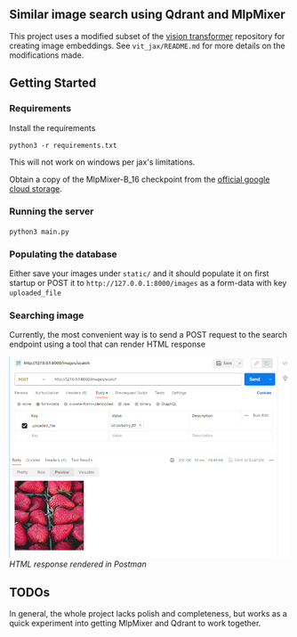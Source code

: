 ## Similar image search using Qdrant and MlpMixer
This project uses a modified subset of the [vision transformer](https://github.com/google-research/vision_transformer) repository for creating image embeddings. See `vit_jax/README.md` for more details on the modifications made. 

## Getting Started
### Requirements
Install the requirements
```
python3 -r requirements.txt
```

This will not work on windows per jax's limitations.

Obtain a copy of the MlpMixer-B_16 checkpoint from the [official google cloud storage](https://console.cloud.google.com/storage/browser/mixer_models).

### Running the server
`python3 main.py`

### Populating the database
Either save your images under `static/` and it should populate it on first startup or POST it to `http://127.0.0.1:8000/images` as a form-data with key `uploaded_file`

### Searching image
Currently, the most convenient way is to send a POST request to the search endpoint using a tool that can render HTML response 

![image](search.png)
*HTML response rendered in Postman*

## TODOs
In general, the whole project lacks polish and completeness, but works as a quick experiment into getting MlpMixer and Qdrant to work together. 